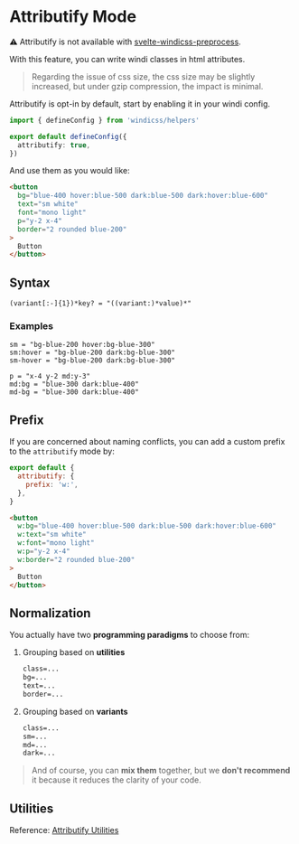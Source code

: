 
# Attributify Mode

:warning: Attributify is not available with [svelte-windicss-preprocess](https://github.com/windicss/svelte-windicss-preprocess).

With this feature, you can write windi classes in html attributes.

> Regarding the issue of css size, the css size may be slightly increased, but under gzip compression, the impact is minimal.

Attributify is opt-in by default, start by enabling it in your windi config.

```ts windi.config.ts
import { defineConfig } from 'windicss/helpers'

export default defineConfig({
  attributify: true,
})
```

And use them as you would like:

```html
<button
  bg="blue-400 hover:blue-500 dark:blue-500 dark:hover:blue-600"
  text="sm white"
  font="mono light"
  p="y-2 x-4"
  border="2 rounded blue-200"
>
  Button
</button>
```

## Syntax

```
(variant[:-]{1})*key? = "((variant:)*value)*"
```

### Examples

```
sm = "bg-blue-200 hover:bg-blue-300"
sm:hover = "bg-blue-200 dark:bg-blue-300"
sm-hover = "bg-blue-200 dark:bg-blue-300"

p = "x-4 y-2 md:y-3"
md:bg = "blue-300 dark:blue-400"
md-bg = "blue-300 dark:blue-400"
```

## Prefix

If you are concerned about naming conflicts, you can add a custom prefix to the `attributify` mode by:

```js windi.config.js
export default {
  attributify: {
    prefix: 'w:',
  },
}
```

```html
<button
  w:bg="blue-400 hover:blue-500 dark:blue-500 dark:hover:blue-600"
  w:text="sm white"
  w:font="mono light"
  w:p="y-2 x-4"
  w:border="2 rounded blue-200"
>
  Button
</button>
```

## Normalization

You actually have two **programming paradigms** to choose from:

1. Grouping based on **utilities**

   ```html
   class=...
   bg=...
   text=...
   border=...
   ```

2. Grouping based on **variants**

   ```html
   class=...
   sm=...
   md=...
   dark=...
   ```

> And of course, you can **mix them** together, but we **don't recommend** it because it reduces the clarity of your code.

## Utilities

Reference: [Attributify Utilities](/posts/attributify.html#utilities)
